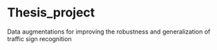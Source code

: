 # Thesis_project
 Data augmentations for improving the robustness and generalization of traffic sign recognition

